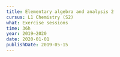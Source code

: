 ```yaml
---
title: Elementary algebra and analysis 2
cursus: L1 Chemistry (S2)
what: Exercise sessions
time: 36h
year: 2019–2020
date: 2020-01-01
publishDate: 2019-05-15
---
```

